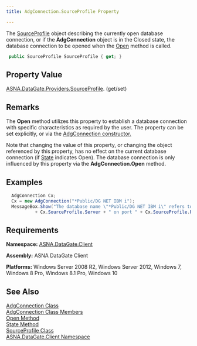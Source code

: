 ```yaml
---
title: AdgConnection.SourceProfile Property

---
```


The [SourceProfile](source-profile-class.html) object describing the currently open database connection, or if the **AdgConnection** object is in the <span>Closed</span> state, the database connection to be opened when the [ Open](adg-connection-class-open-method.html) method is called.

```cs
 public SourceProfile SourceProfile { get; }
```


## Property Value

[ASNA.DataGate.Providers.SourceProfile](source-profile-class.html). (get/set)
## Remarks

The **Open** method utilizes this property to establish a database connection with specific characteristics as required by the user. The property can be set explicitly, or via the [ AdgConnection constructor.](adg-connection-constructors-main.html)

Note that changing the value of this property, or changing the object referenced by this property, has no effect on the current database connection (if [ State](adg-connection-class-state-property.html) indicates Open). The database connection is only influenced by this property via the **AdgConnection.Open** method. 
## Examples


```cs 
  AdgConnection Cx;
  Cx = new AdgConnection("*Public/DG NET IBM i");
  MessageBox.Show("The database name \"*Public/DG NET IBM i\" refers to a connection to "
           + Cx.SourceProfile.Server + " on port " + Cx.SourceProfile.Port.ToString());
```

## Requirements

**Namespace:** [ASNA.DataGate.Client](datagate-client-namespace.html) 

**Assembly:** ASNA DataGate Client

**Platforms:** Windows Server 2008 R2, Windows Server 2012, Windows 7, Windows 8 Pro, Windows 8.1 Pro, Windows 10
## See Also


[AdgConnection Class](adg-connection-class.html)
      <br />
[AdgConnection Class Members](adg-connection-members.html)
      <br />
[Open Method](adg-connection-class-open-method.html)
      <br />
[State Method](adg-connection-class-state-property.html)
      <br />
[SourceProfile Class](source-profile-class.html)
      <br />
[ASNA.DataGate.Client Namespace](datagate-client-namespace.html)

